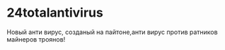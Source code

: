# 24totalantivirus
Новый анти вирус, созданый на пайтоне,анти вирус против ратников майнеров троянов!
